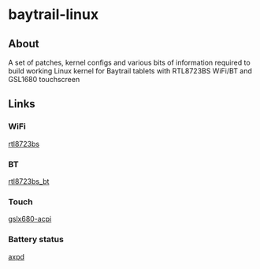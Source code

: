 # baytrail-linux
## About ##
A set of patches, kernel configs and various bits of information required to build working Linux kernel for Baytrail tablets with RTL8723BS WiFi/BT and GSL1680 touchscreen

## Links ##

### WiFi ###
[rtl8723bs](https://github.com/hadess/rtl8723bs)

### BT ###
[rtl8723bs_bt](https://github.com/lwfinger/rtl8723bs_bt)

### Touch ###
[gslx680-acpi](https://github.com/onitake/gslx680-acpi)

### Battery status ###
[axpd](https://github.com/Icenowy/axpd/)
